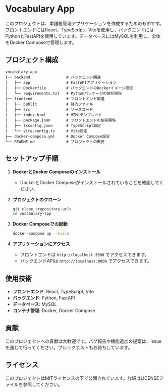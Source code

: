 # Vocabulary App

このプロジェクトは、単語帳管理アプリケーションを作成するためのものです。フロントエンドにはReact、TypeScript、Viteを使用し、バックエンドにはPythonとFastAPIを使用しています。データベースにはMySQLを利用し、全体をDocker Composeで管理します。

## プロジェクト構成

```
vocabulary-app
├── backend                # バックエンド関連
│   ├── app                # FastAPIアプリケーション
│   ├── Dockerfile         # バックエンドのDockerイメージ設定
│   └── requirements.txt   # Pythonパッケージの依存関係
├── frontend               # フロントエンド関連
│   ├── public             # 静的ファイル
│   ├── src                # ソースコード
│   ├── index.html         # HTMLテンプレート
│   ├── package.json       # フロントエンドの依存関係
│   ├── tsconfig.json      # TypeScript設定
│   └── vite.config.ts     # Vite設定
├── docker-compose.yml     # Docker Compose設定
└── README.md              # プロジェクトの概要
```

## セットアップ手順

1. **DockerとDocker Composeのインストール**
   - DockerとDocker Composeがインストールされていることを確認してください。

2. **プロジェクトのクローン**
   ```bash
   git clone <repository-url>
   cd vocabulary-app
   ```

3. **Docker Composeでの起動**
   ```bash
   docker-compose up --build
   ```

4. **アプリケーションにアクセス**
   - フロントエンドは `http://localhost:3000` でアクセスできます。
   - バックエンドAPIは `http://localhost:8000` でアクセスできます。

## 使用技術

- **フロントエンド**: React, TypeScript, Vite
- **バックエンド**: Python, FastAPI
- **データベース**: MySQL
- **コンテナ管理**: Docker, Docker Compose

## 貢献

このプロジェクトへの貢献は大歓迎です。バグ報告や機能追加の提案は、Issueを通じて行ってください。プルリクエストもお待ちしています。

## ライセンス

このプロジェクトはMITライセンスの下で公開されています。詳細はLICENSEファイルを参照してください。